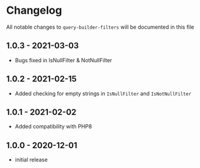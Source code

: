 # Changelog

All notable changes to `query-builder-filters` will be documented in this file

## 1.0.3 - 2021-03-03

- Bugs fixed in IsNullFilter & NotNullFilter

## 1.0.2 - 2021-02-15

- Added checking for empty strings in `IsNullFilter` and `IsNotNullFilter`

## 1.0.1 - 2021-02-02

- Added compatibility with PHP8

## 1.0.0 - 2020-12-01

- initial release
